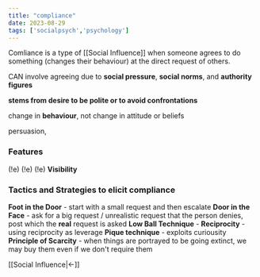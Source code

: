 ```yaml
---
title: "compliance"
date: 2023-08-29
tags: ['socialpsych','psychology']
---
```


Comliance is a type of [[Social Influence]] when someone agrees to do something (changes their behaviour) at the direct request of others. 

CAN involve agreeing due to **social pressure**, **social norms**, and **authority figures**

**stems from desire to be polite or to avoid confrontations**

change in **behaviour**, not change in attitude or beliefs

persuasion, 

### Features
(!e)
(!e)
(!e)
**Visibility**

### Tactics and Strategies to elicit compliance 
**Foot in the Door** - start with a small request and then escalate
**Door in the Face** - ask for a big request / unrealistic request that the person denies, post which the **real** request is asked 
**Low Ball Technique** - 
**Reciprocity** - using reciprocity as leverage
**Pique technique** - exploits curiousity
**Principle of Scarcity** - when things are portrayed to be going extinct, we may buy them even if we don't require them






[[Social Influence|<-]]